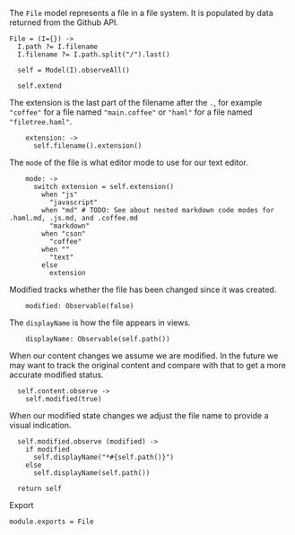 The `File` model represents a file in a file system. It is populated by data
returned from the Github API.

    File = (I={}) ->
      I.path ?= I.filename
      I.filename ?= I.path.split("/").last()

      self = Model(I).observeAll()

      self.extend

The extension is the last part of the filename after the `.`, for example
`"coffee"` for a file named `"main.coffee"` or `"haml"` for a file named
`"filetree.haml"`.

        extension: ->
          self.filename().extension()

The `mode` of the file is what editor mode to use for our text editor.

        mode: ->
          switch extension = self.extension()
            when "js"
              "javascript"
            when "md" # TODO: See about nested markdown code modes for .haml.md, .js.md, and .coffee.md
              "markdown"
            when "cson"
              "coffee"
            when ""
              "text"
            else
              extension

Modified tracks whether the file has been changed since it was created.

        modified: Observable(false)

The `displayName` is how the file appears in views.

        displayName: Observable(self.path())

When our content changes we assume we are modified. In the future we may want to
track the original content and compare with that to get a more accurate modified
status.

      self.content.observe ->
        self.modified(true)

When our modified state changes we adjust the file name to provide a visual
indication.

      self.modified.observe (modified) ->
        if modified
          self.displayName("*#{self.path()}")
        else
          self.displayName(self.path())

      return self

Export

    module.exports = File
